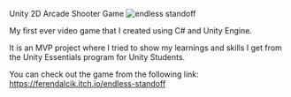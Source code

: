 Unity 2D Arcade Shooter Game
![endless standoff](https://user-images.githubusercontent.com/74188001/117112221-687fc800-ad91-11eb-9fe2-28a2987dc0f9.png)


My first ever video game that I created using C# and Unity Engine.

It is an MVP project where I tried to show my learnings and skills I get from the Unity Essentials program for Unity Students. 

You can check out the game from the following link: https://ferendalcik.itch.io/endless-standoff


